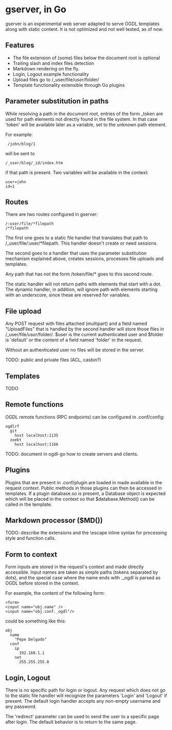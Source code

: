 # gserver, in Go

gserver is an experimental web server adapted to serve OGDL templates along with
static content. It is not optimized and not well tested, as of now.

## Features

 - The file extension of (some) files below the document root is optional
 - Trailing slash and index files detection
 - Markdown rendering on the fly.
 - Login, Logout example functionality
 - Upload files go to /_user/file/$user/$folder/
 - Template functionality extensible through Go plugins

## Parameter substitution in paths

While resolving a path in the document root, entries of the form _token are
used for path elements not directly found in the file system. In that case 'token'
will be available later as a variable, set to the unknown path element.

For example:

     /john/blog/1

will be sent to

    /_user/blog/_id/index.htm

if that path is present. Two variables will be available in the context:

    user=john
    id=1

## Routes

There are two routes configured in gserver:

    /:user/file/*filepath
	/*filepath

The first one goes to a static file handler that translates that path to
/_user/file/:user/*filepath. This handler doesn't create or need sessions.

The second goes to a handler that uses the parameter substitution
mechanism explained above, creates sessions, processes file uploads and templates.

Any path that has not the form /token/file/* goes to this second route.

The static handler will not return paths with elements that start with a dot.
The dynamic handler, in addition, will ignore path with elements starting with an
underscore, since these are reserved for variables.

## File upload

Any POST request with files attached (multipart) and a field named "UploadFiles"
that is handled by the second handler will store those files in /_user/file/$user/$folder/.
$user is the current authenticated user and $folder is 'default' or the content of
a field named 'folder' in the request.

Without an authenticated user no files will be stored in the server.

TODO: public and private files (ACL, casbin?)

## Templates

TODO

## Remote functions

OGDL remote functions (RPC endpoints) can be configured in .conf/config:

    ogdlrf
      git
        host localhost:1135
      zoekt
        host localhost:1166

TODO: document in ogdl-go how to create servers and clients.

## Plugins

Plugins that are present in .conf/plugin are loaded in made available in the
request context. Public methods in those plugins can then be accessed in templates.
If a plugin database.so is present, a Database object is expected which will be
placed in the context so that $database.Method() can be called in the template.

## Markdown processor ($MD())

TODO: describe the extensions and the \escape inline syntax for processing style
and function calls.

## Form to context

Form inputs are stored in the request's context and made directly accessible. Input
names are taken as simple paths (tokens separated by dots), and the special case where
the name ends with ._ogdl is parsed as OGDL before stored in the context.

For example, the content of the following form:

    <form>
	<input name="obj.name" />
	<input name="obj.conf._ogdl"/>

could be something like this:

    obj
      name
        "Pepe Delgado"
      conf
        ip
          192.160.1.1
        net
          255.255.255.0

## Login, Logout

There is no specific path for login or logout. Any request which does not go to
the static file handler will recognize the parameters 'Login' and 'Logout'
if present. The default login handler accepts any non-empty username and any password.

The 'redirect' parameter can be used to send the user to a specific page after
login. The default behavior is to return to the same page.




